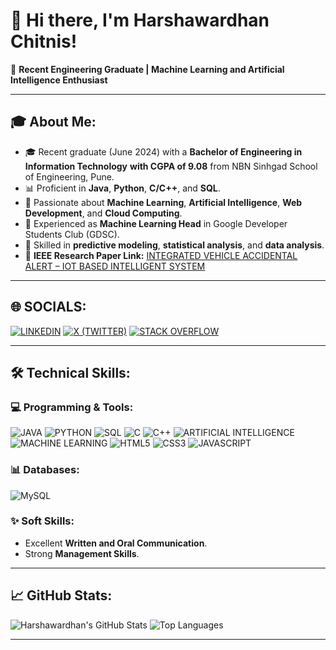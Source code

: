 # 👋 Hi there, I'm Harshawardhan Chitnis!  
🚀 **Recent Engineering Graduate | Machine Learning and Artificial Intelligence Enthusiast**

---

## 🎓 About Me:
- 🎓 Recent graduate (June 2024) with a **Bachelor of Engineering in Information Technology** **with CGPA of 9.08** from NBN Sinhgad School of Engineering, Pune.  
- 📊 Proficient in **Java**, **Python**, **C/C++**, and **SQL**.  
- 🤖 Passionate about **Machine Learning**, **Artificial Intelligence**, **Web Development**, and **Cloud Computing**.  
- 🌟 Experienced as **Machine Learning Head** in Google Developer Students Club (GDSC).  
- 🧠 Skilled in **predictive modeling**, **statistical analysis**, and **data analysis**.  
- 🔗 **IEEE Research Paper Link:** [INTEGRATED VEHICLE ACCIDENTAL ALERT – IOT BASED INTELLIGENT SYSTEM](https://ieeexplore.ieee.org/document/10774762)

---

## 🌐 SOCIALS:
[![LINKEDIN](https://img.shields.io/badge/-LINKEDIN-0077B5?style=flat&logo=linkedin&logoColor=white)](https://www.linkedin.com/in/harshawardhanchitnis/)
[![X (TWITTER)](https://img.shields.io/badge/-X%20(TWITTER)-1DA1F2?style=flat&logo=x&logoColor=white)](https://x.com/Harsh_Chitnis20)
[![STACK OVERFLOW](https://img.shields.io/badge/-STACK%20OVERFLOW-FE7A16?style=flat&logo=stack-overflow&logoColor=white)](https://stackoverflow.com/users/20821285/harshawardhan-chitnis)


---

## 🛠️ Technical Skills:

### 💻 Programming & Tools:
![JAVA](https://img.shields.io/badge/-JAVA-007396?style=flat&logo=java&logoColor=white)
![PYTHON](https://img.shields.io/badge/-PYTHON-3776AB?style=flat&logo=python&logoColor=white)
![SQL](https://img.shields.io/badge/-SQL-4479A1?style=flat&logo=MySQL&logoColor=white)
![C](https://img.shields.io/badge/-C-00599C?style=flat&logo=c&logoColor=white)
![C++](https://img.shields.io/badge/-C++-00599C?style=flat&logo=c%2B%2B&logoColor=white)
![ARTIFICIAL INTELLIGENCE](https://img.shields.io/badge/-ARTIFICIAL%20INTELLIGENCE-102230?style=flat&logo=openai&logoColor=white)
![MACHINE LEARNING](https://img.shields.io/badge/-MACHINE%20LEARNING-102230?style=flat&logo=python&logoColor=white)
![HTML5](https://img.shields.io/badge/-HTML5-E34F26?style=flat&logo=html5&logoColor=white)
![CSS3](https://img.shields.io/badge/-CSS3-1572B6?style=flat&logo=css3&logoColor=white)
![JAVASCRIPT](https://img.shields.io/badge/-JAVASCRIPT-F7DF1E?style=flat&logo=javascript&logoColor=black)


### 📊 Databases:
![MySQL](https://img.shields.io/badge/-MySQL-4479A1?style=flat&logo=mysql&logoColor=white)

### ✨ Soft Skills:
- Excellent **Written and Oral Communication**.  
- Strong **Management Skills**.  

---

## 📈 GitHub Stats:
![Harshawardhan's GitHub Stats](https://github-readme-stats.vercel.app/api?username=harshawardhanchitnis&show_icons=true&theme=radical)
![Top Languages](https://github-readme-stats.vercel.app/api/top-langs/?username=harshawardhanchitnis&layout=compact&theme=radical)


---
